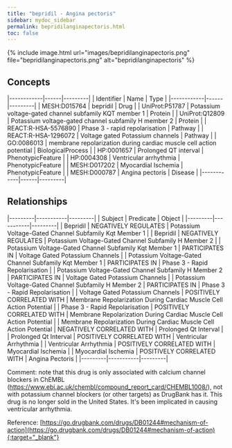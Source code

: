 ```yaml
---
title: "bepridil - Angina pectoris"
sidebar: mydoc_sidebar
permalink: bepridilanginapectoris.html
toc: false 
---
```


{% include image.html url="images/bepridilanginapectoris.png" file="bepridilanginapectoris.png" alt="bepridilanginapectoris" %}

## Concepts

|------------|------|---------|
| Identifier | Name | Type    |
|------------|------|---------|
| MESH:D015764 | bepridil | Drug |
| UniProt:P51787 | Potassium voltage-gated channel subfamily KQT member 1 | Protein |
| UniProt:Q12809 | Potassium voltage-gated channel subfamily H member 2 | Protein |
| REACT:R-HSA-5576890 | Phase 3 - rapid repolarisation | Pathway |
| REACT:R-HSA-1296072 | Voltage gated Potassium channels | Pathway |
| GO:0086013 | membrane repolarization during cardiac muscle cell action potential | BiologicalProcess |
| HP:0001657 | Prolonged QT interval | PhenotypicFeature |
| HP:0004308 | Ventricular arrhythmia | PhenotypicFeature |
| MESH:D017202 | Myocardial Ischemia | PhenotypicFeature |
| MESH:D000787 | Angina pectoris | Disease |
|------------|------|---------|

## Relationships

|---------|-----------|---------|
| Subject | Predicate | Object  |
|---------|-----------|---------|
| Bepridil | NEGATIVELY REGULATES | Potassium Voltage-Gated Channel Subfamily Kqt Member 1 |
| Bepridil | NEGATIVELY REGULATES | Potassium Voltage-Gated Channel Subfamily H Member 2 |
| Potassium Voltage-Gated Channel Subfamily Kqt Member 1 | PARTICIPATES IN | Voltage Gated Potassium Channels |
| Potassium Voltage-Gated Channel Subfamily Kqt Member 1 | PARTICIPATES IN | Phase 3 - Rapid Repolarisation |
| Potassium Voltage-Gated Channel Subfamily H Member 2 | PARTICIPATES IN | Voltage Gated Potassium Channels |
| Potassium Voltage-Gated Channel Subfamily H Member 2 | PARTICIPATES IN | Phase 3 - Rapid Repolarisation |
| Voltage Gated Potassium Channels | POSITIVELY CORRELATED WITH | Membrane Repolarization During Cardiac Muscle Cell Action Potential |
| Phase 3 - Rapid Repolarisation | POSITIVELY CORRELATED WITH | Membrane Repolarization During Cardiac Muscle Cell Action Potential |
| Membrane Repolarization During Cardiac Muscle Cell Action Potential | NEGATIVELY CORRELATED WITH | Prolonged Qt Interval |
| Prolonged Qt Interval | POSITIVELY CORRELATED WITH | Ventricular Arrhythmia |
| Ventricular Arrhythmia | POSITIVELY CORRELATED WITH | Myocardial Ischemia |
| Myocardial Ischemia | POSITIVELY CORRELATED WITH | Angina Pectoris |
|---------|-----------|---------|

Comment: note that this drug is only associated with calcium channel blockers in ChEMBL (https://www.ebi.ac.uk/chembl/compound_report_card/CHEMBL1008/), not with potassium channel blockers (or other targets) as DrugBank has it. This drug is no longer sold in the United States. It's been implicated in causing ventricular arrhythmia.

Reference: [https://go.drugbank.com/drugs/DB01244#mechanism-of-action](https://go.drugbank.com/drugs/DB01244#mechanism-of-action){:target="_blank"}